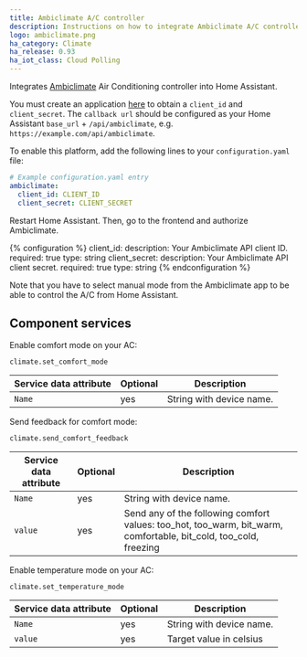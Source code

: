 ```yaml
---
title: Ambiclimate A/C controller
description: Instructions on how to integrate Ambiclimate A/C controller into Home Assistant.
logo: ambiclimate.png
ha_category: Climate
ha_release: 0.93
ha_iot_class: Cloud Polling
---
```


Integrates [Ambiclimate](https://ambiclimate.com/) Air Conditioning controller into Home Assistant.

You must create an application [here](https://api.ambiclimate.com/clients) to obtain a `client_id` and `client_secret`.
The `callback url` should be configured as your Home Assistant `base_url` + `/api/ambiclimate`, e.g. `https://example.com/api/ambiclimate`.

To enable this platform, add the following lines to your `configuration.yaml` file:

```yaml
# Example configuration.yaml entry
ambiclimate:
  client_id: CLIENT_ID
  client_secret: CLIENT_SECRET
```

Restart Home Assistant. Then, go to the frontend and authorize Ambiclimate.

{% configuration %}
client_id:
  description: Your Ambiclimate API client ID.
  required: true
  type: string
client_secret:
  description: Your Ambiclimate API client secret.
  required: true
  type: string
{% endconfiguration %}

Note that you have to select manual mode from the Ambiclimate app to be able to control the A/C from Home Assistant.

## Component services

Enable comfort mode on your AC:

`climate.set_comfort_mode`

| Service data attribute | Optional | Description |
| ---------------------- | -------- | ----------- |
| `Name` | yes | String with device name.

Send feedback for comfort mode:

`climate.send_comfort_feedback`

| Service data attribute | Optional | Description |
| ---------------------- | -------- | ----------- |
| `Name` | yes | String with device name.
| `value` | yes | Send any of the following comfort values: too_hot, too_warm, bit_warm, comfortable, bit_cold, too_cold, freezing

Enable temperature mode on your AC:

`climate.set_temperature_mode`

| Service data attribute | Optional | Description |
| ---------------------- | -------- | ----------- |
| `Name` | yes | String with device name.
| `value` | yes | Target value in celsius

